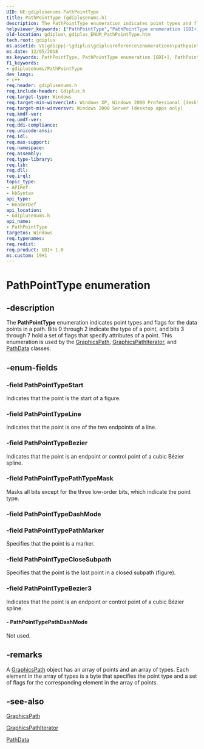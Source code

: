 ```yaml
---
UID: NE:gdiplusenums.PathPointType
title: PathPointType (gdiplusenums.h)
description: The PathPointType enumeration indicates point types and flags for the data points in a path.helpviewer_keywords: ["PathPointType","PathPointType enumeration [GDI+]","PathPointTypeBezier","PathPointTypeBezier3","PathPointTypeCloseSubpath","PathPointTypeLine","PathPointTypePathDashMode","PathPointTypePathMarker","PathPointTypePathTypeMask","PathPointTypeStart","_gdiplus_ENUM_PathPointType","gdiplus._gdiplus_ENUM_PathPointType","gdiplusenums/PathPointType","gdiplusenums/PathPointTypeBezier","gdiplusenums/PathPointTypeBezier3","gdiplusenums/PathPointTypeCloseSubpath","gdiplusenums/PathPointTypeLine","gdiplusenums/PathPointTypePathDashMode","gdiplusenums/PathPointTypePathMarker","gdiplusenums/PathPointTypePathTypeMask","gdiplusenums/PathPointTypeStart"]
old-location: gdiplus\_gdiplus_ENUM_PathPointType.htm
tech.root: gdiplus
ms.assetid: VS|gdicpp|~\gdiplus\gdiplusreference\enumerations\pathpointtype.htm
ms.date: 12/05/2018
ms.keywords: PathPointType, PathPointType enumeration [GDI+], PathPointTypeBezier, PathPointTypeBezier3, PathPointTypeCloseSubpath, PathPointTypeLine, PathPointTypePathDashMode, PathPointTypePathMarker, PathPointTypePathTypeMask, PathPointTypeStart, _gdiplus_ENUM_PathPointType, gdiplus._gdiplus_ENUM_PathPointType, gdiplusenums/PathPointType, gdiplusenums/PathPointTypeBezier, gdiplusenums/PathPointTypeBezier3, gdiplusenums/PathPointTypeCloseSubpath, gdiplusenums/PathPointTypeLine, gdiplusenums/PathPointTypePathDashMode, gdiplusenums/PathPointTypePathMarker, gdiplusenums/PathPointTypePathTypeMask, gdiplusenums/PathPointTypeStart
f1_keywords:
- gdiplusenums/PathPointType
dev_langs:
- c++
req.header: gdiplusenums.h
req.include-header: Gdiplus.h
req.target-type: Windows
req.target-min-winverclnt: Windows XP, Windows 2000 Professional [desktop apps only]
req.target-min-winversvr: Windows 2000 Server [desktop apps only]
req.kmdf-ver: 
req.umdf-ver: 
req.ddi-compliance: 
req.unicode-ansi: 
req.idl: 
req.max-support: 
req.namespace: 
req.assembly: 
req.type-library: 
req.lib: 
req.dll: 
req.irql: 
topic_type:
- APIRef
- kbSyntax
api_type:
- HeaderDef
api_location:
- Gdiplusenums.h
api_name:
- PathPointType
targetos: Windows
req.typenames: 
req.redist: 
req.product: GDI+ 1.0
ms.custom: 19H1
---
```


# PathPointType enumeration


## -description


The <b>PathPointType</b> enumeration indicates point types and flags for the data points in a path. Bits 0 through 2 indicate the type of a point, and bits 3 through 7 hold a set of flags that specify attributes of a point. This enumeration is used by the <a href="https://docs.microsoft.com/windows/desktop/api/gdipluspath/nl-gdipluspath-graphicspath">GraphicsPath</a>, <a href="https://docs.microsoft.com/windows/desktop/api/gdipluspath/nl-gdipluspath-graphicspathiterator">GraphicsPathIterator</a>, and <a href="https://docs.microsoft.com/windows/desktop/api/gdiplustypes/nl-gdiplustypes-pathdata">PathData</a> classes.


## -enum-fields




### -field PathPointTypeStart

Indicates that the point is the start of a figure. 


### -field PathPointTypeLine

Indicates that the point is one of the two endpoints of a line. 


### -field PathPointTypeBezier

Indicates that the point is an endpoint or control point of a cubic Bézier spline. 


### -field PathPointTypePathTypeMask

Masks all bits except for the three low-order bits, which indicate the point type. 


### -field PathPointTypeDashMode


### -field PathPointTypePathMarker

Specifies that the point is a marker. 


### -field PathPointTypeCloseSubpath

Specifies that the point is the last point in a closed subpath (figure). 


### -field PathPointTypeBezier3

Indicates that the point is an endpoint or control point of a cubic Bézier spline. 


#### - PathPointTypePathDashMode

Not used. 


## -remarks



A <a href="https://docs.microsoft.com/windows/desktop/api/gdipluspath/nl-gdipluspath-graphicspath">GraphicsPath</a> object has an array of points and an array of types. Each element in the array of types is a byte that specifies the point type and a set of flags for the corresponding element in the array of points.




## -see-also




<a href="https://docs.microsoft.com/windows/desktop/api/gdipluspath/nl-gdipluspath-graphicspath">GraphicsPath</a>



<a href="https://docs.microsoft.com/windows/desktop/api/gdipluspath/nl-gdipluspath-graphicspathiterator">GraphicsPathIterator</a>



<a href="https://docs.microsoft.com/windows/desktop/api/gdiplustypes/nl-gdiplustypes-pathdata">PathData</a>
 

 

